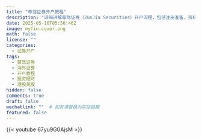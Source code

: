 ```yaml
---
title: "尊驾证券开户教程"
description: "详细讲解尊驾证券（ZunJia Securities）开户流程，包括注册准备、资料提交、KYC认证和注意事项，适合首次开设尊驾证券账户的用户参考。"
date: 2025-05-16T05:56:46Z
image: myfin-cover.png
math: false
license: ""
categories:
  - 证券开户
tags:
  - 尊驾证券
  - 海外证券
  - 开户教程
  - 投资理财
  - 港股美股
hidden: false
comments: true
draft: false
wechatlink: ""  # 如有请替换为实际链接
featured: false
---
```



{{< youtube 67yu9G0AjsM >}}

